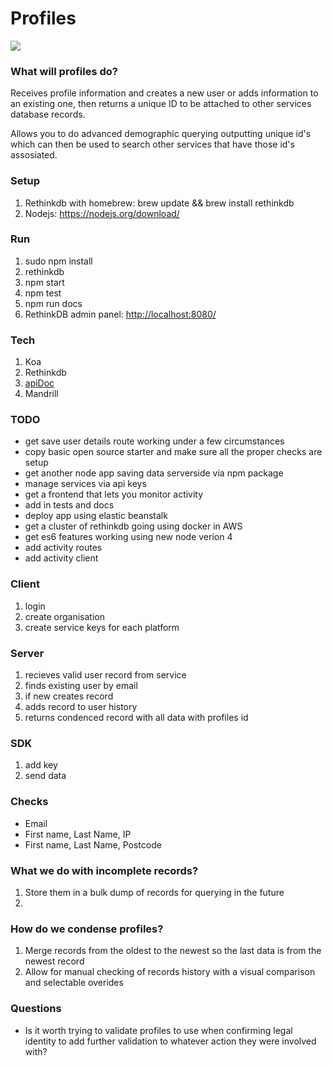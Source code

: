 # Profiles
<img src="https://circleci.com/gh/paulstefanday/Profiles/tree/master.svg?style=svg" />

### What will profiles do?
Receives profile information and creates a new user or adds information to an existing one, then returns a unique ID to be attached to other services database records.

Allows you to do advanced demographic querying outputting unique id's which can then be used to search other services that have those id's assosiated.

### Setup
1. Rethinkdb with homebrew: brew update && brew install rethinkdb</li>
2. Nodejs: <a href="https://nodejs.org/download/">https://nodejs.org/download/</a>

### Run
1. sudo npm install
2. rethinkdb
3. npm start
4. npm test
5. npm run docs
6. RethinkDB admin panel: <a href="http://localhost:8080/">http://localhost:8080/</a> 

### Tech
1. Koa
2. Rethinkdb
3. <a href="https://github.com/apidoc/apidoc">apiDoc</a>
4. Mandrill

### TODO
- get save user details route working under a few circumstances
- copy basic open source starter and make sure all the proper checks are setup
- get another node app saving data serverside via npm package
- manage services via api keys
- get a frontend that lets you monitor activity
- add in tests and docs
- deploy app using elastic beanstalk
- get a cluster of rethinkdb going using docker in AWS
- get es6 features working using new node verion 4
- add activity routes
- add activity client


### Client
1. login
2. create organisation
3. create service keys for each platform

### Server
1. recieves valid user record from service
2. finds existing user by email
3. if new creates record
4. adds record to user history
5. returns condenced record with all data with profiles id


### SDK
1. add key
2. send data

### Checks
- Email
- First name, Last Name, IP
- First name, Last Name, Postcode

### What we do with incomplete records?
1. Store them in a bulk dump of records for querying in the future
2. 

### How do we condense profiles?
1. Merge records from the oldest to the newest so the last data is from the newest record
2. Allow for manual checking of records history with a visual comparison and selectable overides

### Questions
- Is it worth trying to validate profiles to use when confirming legal identity to add further validation to whatever action they were involved with?
